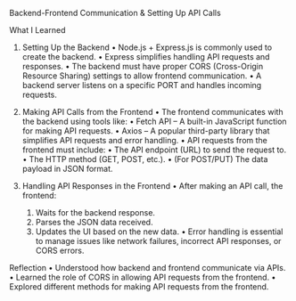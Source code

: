Backend-Frontend Communication & Setting Up API Calls

What I Learned

1. Setting Up the Backend
	•	Node.js + Express.js is commonly used to create the backend.
	•	Express simplifies handling API requests and responses.
	•	The backend must have proper CORS (Cross-Origin Resource Sharing) settings to allow frontend communication.
	•	A backend server listens on a specific PORT and handles incoming requests.

2. Making API Calls from the Frontend
	•	The frontend communicates with the backend using tools like:
	•	Fetch API – A built-in JavaScript function for making API requests.
	•	Axios – A popular third-party library that simplifies API requests and error handling.
	•	API requests from the frontend must include:
	•	The API endpoint (URL) to send the request to.
	•	The HTTP method (GET, POST, etc.).
	•	(For POST/PUT) The data payload in JSON format.

3. Handling API Responses in the Frontend
	•	After making an API call, the frontend:
	1.	Waits for the backend response.
	2.	Parses the JSON data received.
	3.	Updates the UI based on the new data.
	•	Error handling is essential to manage issues like network failures, incorrect API responses, or CORS errors.

Reflection
	•	Understood how backend and frontend communicate via APIs.
	•	Learned the role of CORS in allowing API requests from the frontend.
	•	Explored different methods for making API requests from the frontend.

